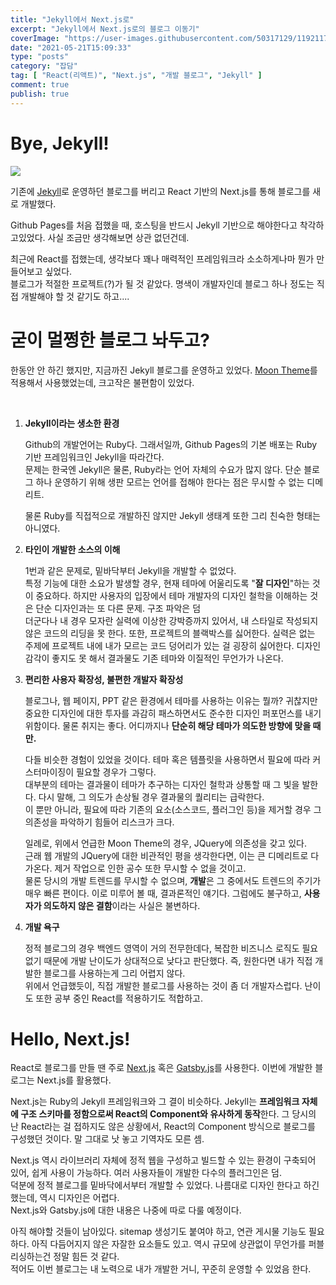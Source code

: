 ```yaml
---
title: "Jekyll에서 Next.js로"
excerpt: "Jekyll에서 Next.js로의 블로그 이동기"
coverImage: "https://user-images.githubusercontent.com/50317129/119211732-cf6de280-baee-11eb-8539-f2f5344fecb1.png"
date: "2021-05-21T15:09:33"
type: "posts"
category: "잡담"
tag: [ "React(리액트)", "Next.js", "개발 블로그", "Jekyll" ]
comment: true
publish: true
---
```


# Bye, Jekyll!

<div>
	<img src="https://user-images.githubusercontent.com/50317129/119211743-e44a7600-baee-11eb-85d0-f21c1f68debc.png" />
</div>

기존에 <a href="http://jekyllrb-ko.github.io/" target="_blank" class="pink-500">Jekyll</a>로 운영하던 블로그를 버리고 React 기반의 <span class="blue-500">Next.js</span>를 통해 블로그를 새로 개발했다.

Github Pages를 처음 접했을 때, 호스팅을 반드시 <span class="pink-500">Jekyll</span> 기반으로 해야한다고 착각하고있었다. 사실 조금만 생각해보면 상관 없던건데.

최근에 React를 접했는데, 생각보다 꽤나 매력적인 프레임워크라 소소하게나마 뭔가 만들어보고 싶었다.  
블로그가 적절한 프로젝트(?)가 될 것 같았다. 명색이 개발자인데 블로그 하나 정도는 직접 개발해야 할 것 같기도 하고....

# 굳이 멀쩡한 블로그 놔두고?

한동안 안 하긴 했지만, 지금까진 <span class="pink-500">Jekyll</span> 블로그를 운영하고 있었다. [Moon Theme](http://taylantatli.github.io/Moon/)를 적용해서 사용했었는데, 크고작은 불편함이 있었다.

<br />

1. <b class="green-500">Jekyll이라는 생소한 환경</b>

	Github의 개발언어는 <span class="red-500">Ruby</span>다. 그래서일까, Github Pages의 기본 배포는 <span class="red-500">Ruby</span> 기반 프레임워크인 <span class="pink-500">Jekyll</span>을 따라간다.  
	문제는 한국엔 <span class="pink-500">Jekyll</span>은 물론, <span class="red-500">Ruby</span>라는 언어 자체의 수요가 많지 않다. 단순 블로그 하나 운영하기 위해 생판 모르는 언어를 접해야 한다는 점은 무시할 수 없는 디메리트.

	물론 <span class="red-500">Ruby</span>를 직접적으로 개발하진 않지만 <span class="pink-500">Jekyll</span> 생태계 또한 그리 친숙한 형태는 아니였다.

2. <b class="green-500">타인이 개발한 소스의 이해</b>

	1번과 같은 문제로, 밑바닥부터 <span class="pink-500">Jekyll</span>을 개발할 수 없었다.  
	특정 기능에 대한 소요가 발생할 경우, 현재 테마에 어울리도록 "**잘 디자인**"하는 것이 중요하다. 하지만 사용자의 입장에서 테마 개발자의 디자인 철학을 이해하는 것은 단순 디자인과는 또 다른 문제. 구조 파악은 덤  
	더군다나 내 경우 모자란 실력에 이상한 강박증까지 있어서, 내 스타일로 작성되지 않은 코드의 리딩을 못 한다. 또한, 프로젝트의 블랙박스를 싫어한다. 실력은 없는 주제에 프로젝트 내에 내가 모르는 코드 덩어리가 있는 걸 굉장히 싫어한다. 디자인 감각이 좋지도 못 해서 결과물도 기존 테마와 이질적인 무언가가 나온다.

3. <b class="green-500">편리한 사용자 확장성, 불편한 개발자 확장성</b>

	블로그나, 웹 페이지, PPT 같은 환경에서 <span class="grenn-500">테마</span>를 사용하는 이유는 뭘까? 귀찮지만 중요한 디자인에 대한 투자를 과감히 패스하면서도 준수한 디자인 퍼포먼스를 내기 위함이다. 물론 취지는 좋다. 어디까지나 **단순히 해당 테마가 의도한 방향에 맞을 때만.**

	다들 비슷한 경험이 있었을 것이다. 테마 혹은 템플릿을 사용하면서 필요에 따라 커스터마이징이 필요할 경우가 그렇다.  
	대부분의 테마는 결과물이 테마가 추구하는 디자인 철학과 상통할 때 그 빛을 발한다. 다시 말해, 그 의도가 손상될 경우 결과물의 퀄리티는 급락한다.  
	이 뿐만 아니라, <span class="red-500">필요에 따라 기존의 요소(소스코드, 플러그인 등)을 제거할 경우 그 의존성을 파악하기 힘들어 리스크</span>가 크다.

	일례로, 위에서 언급한 <span class="lightBlue-500">Moon Theme</span>의 경우, JQuery에 의존성을 갖고 있다.  
	근래 웹 개발의 JQuery에 대한 비관적인 평을 생각한다면, 이는 큰 디메리트로 다가온다. 제거 작업으로 인한 공수 또한 무시할 수 없을 것이고.  
	물론 당시의 개발 트렌드를 무시할 수 없으며, **개발**은 그 중에서도 트렌드의 주기가 매우 빠른 편이다. 이로 미루어 볼 때, 결과론적인 얘기다. 그럼에도 불구하고, **사용자가 의도하지 않은 결함**이라는 사실은 불변하다.

4. <b class="green-500">개발 욕구</b>

	정적 블로그의 경우 백엔드 영역이 거의 전무한데다, 복잡한 비즈니스 로직도 필요 없기 때문에 개발 난이도가 상대적으로 낮다고 판단했다. 즉, 원한다면 내가 직접 개발한 블로그를 사용하는게 그리 어렵지 않다.  
	위에서 언급했듯이, 직접 개발한 블로그를 사용하는 것이 좀 더 개발자스럽다. 난이도 또한 공부 중인 React를 적용하기도 적합하고.

# Hello, Next.js!

React로 블로그를 만들 땐 주로 <a href="https://nextjs.org/" target="_blank" class="blue-500">Next.js</a> 혹은 <a href="https://www.gatsbyjs.com/" target="_blank" class="deepPurple-400">Gatsby.js</a>를 사용한다. 이번에 개발한 블로그는 <span class="blue-500">Next.js</span>를 활용했다.

<span class="blue-500">Next.js</span>는 <span class="red-500">Ruby</span>의 <span class="pink-500">Jekyll</span> 프레임워크와 그 결이 비슷하다. <span class="pink-500">Jekyll</span>는 **프레임워크 자체에 구조 스키마를 정함으로써 React의 Component와 유사하게 동작**한다. 그 당시의 난 React라는 걸 접하지도 않은 상황에서, React의 Component 방식으로 블로그를 구성했던 것이다. 말 그대로 낫 놓고 기역자도 모른 셈.

<span class="blue-500">Next.js</span> 역시 라이브러리 자체에 정적 웹을 구성하고 빌드할 수 있는 환경이 구축되어 있어, 쉽게 사용이 가능하다. 여러 사용자들이 개발한 다수의 플러그인은 덤.  
덕분에 정적 블로그를 밑바닥에서부터 개발할 수 있었다. 나름대로 디자인 한다고 하긴 했는데, 역시 디자인은 어렵다.  
<span class="blue-500">Next.js</span>와 <span class="deepPurple-500">Gatsby.js</span>에 대한 내용은 나중에 따로 다룰 예정이다.

아직 해야할 것들이 남아있다. sitemap 생성기도 붙여야 하고, 연관 게시물 기능도 필요하다. 아직 다듬어지지 않은 자잘한 요소들도 있고. 역시 규모에 상관없이 무언가를 퍼블리싱하는건 정말 힘든 것 같다.  
적어도 이번 블로그는 내 노력으로 내가 개발한 거니, 꾸준히 운영할 수 있었음 한다.